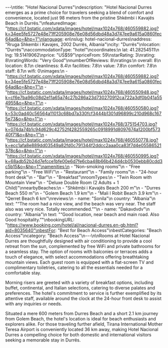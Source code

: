 ---\ntitle: "Hotel Nacional Durres"\ndescription: "Hotel Nacional Durres emerges as a prime choice for travelers seeking a blend of comfort and convenience, located just 98 meters from the pristine Shkëmbi i Kavajës Beach in Durrës."\nfeaturedImage: "https://cf.bstatic.com/xdata/images/hotel/max1024x768/460559882.jpg?k=34ee5fe5727e48e71ff205908e76e08d56dbd48a3d747ee9a615a0860fec64ad&o=&hp=1"\nlanguage: en\nslug: hotel-nacional-durres\naddress: "Rruga Shkembi i Kavajes, 2002 Durrës, Albania"\ncity: "Durrës"\nlocation: "Durrës"\naccommodationType: "hotel"\ncoordinates:\n  lat: 41.28254511\n  lng: 19.51419062\nprice: "US$59"\npriceFrom: 59\nstarRating: 3\nrating: 8\nratingWords: "Very Good"\nnumberOfReviews: 8\nratings:\n  overall: 8\n  location: 8.1\n  cleanliness: 8.4\n  facilities: 7.8\n  value: 7.8\n  comfort: 7.8\n  staff: 8.1\n  wifi: 0\nimages:\n  - "https://cf.bstatic.com/xdata/images/hotel/max1024x768/460559882.jpg?k=34ee5fe5727e48e71ff205908e76e08d56dbd48a3d747ee9a615a0860fec64ad&o=&hp=1"\n  - "https://cf.bstatic.com/xdata/images/hotel/max1024x768/460550948.jpg?k=cf6e7ba96c08d2e11a65a74c27b286a23d730270912ca722a3df0b041a554955&o=&hp=1"\n  - "https://cf.bstatic.com/xdata/images/hotel/max1024x768/460550580.jpg?k=53c0ad40c56564a11013c68bd7a330fcf3444b1301d96899c210d968c1675e73&o=&hp=1"\n  - "https://cf.bstatic.com/xdata/images/hotel/max1024x768/375154703.jpg?k=074da74b1c94d629c42752f4282559265c0918991d8097674a1200bf57340f71&o=&hp=1"\n  - "https://cf.bstatic.com/xdata/images/hotel/max1024x768/460550778.jpg?k=ecc1afa8e889dd03549a82fd0c791344f2ddcc2aaa0ca83f7d4e05586521378c&o=&hp=1"\n  - "https://cf.bstatic.com/xdata/images/hotel/max1024x768/460550995.jpg?k=68adb52b24d7efcce1bfe00e6d7fe6cba48b66b424d4cb0530ebb80cdd3c5b15&o=&hp=1"\namenities:\n  - "Non-smoking rooms"\n  - "Free parking"\n  - "Free WiFi"\n  - "Restaurant"\n  - "Family rooms"\n  - "24-hour front desk"\n  - "Bar"\n  - "Breakfast"\nroomTypes:\n  - "Twin Room with Mountain View"\n  - "Deluxe Double Room (2 Adults + 1 Child)"\nnearbyBeaches:\n  - "Shkëmbi i Kavajës Beach 200 m"\n  - "Durres Beach 550 m"\n  - "Golem Beach 1.9 km"\n  - "Mali I Robit Beach 3.9 km"\n  - "Qerret Beach 6 km"\nreviews:\n  - name: "Sonila"\n    country: "Albania"\n    text: "“The room had a nice view, and the beach was very near.
The staff also was very nice. Totally recommended.”"\n  - name: "Dakavdvdv"\n    country: "Albania"\n    text: "“Good location, near beach and main road. Also Good hospitality.”"\nbookingURL: "https://www.booking.com/hotel/al/nacional-durres.en-gb.html?aid=8035640"\nbestFor: "Best for Beach Access"\nbestCategories: "Beach Access"\ncategory: "Beach Access"\n---\n\nRooms at Hotel Nacional Durres are thoughtfully designed with air conditioning to provide a cool retreat from the sun, complemented by free WiFi and private bathrooms for a seamless stay. The option of rooms with balconies or terraces adds a touch of elegance, with select accommodations offering breathtaking mountain views. Each guest room is equipped with a flat-screen TV and complimentary toiletries, catering to all the essentials needed for a comfortable stay.

Morning risers are greeted with a variety of breakfast options, including buffet, continental, and Italian selections, catering to diverse palates and preferences. The hotel's commitment to service is further exemplified by its attentive staff, available around the clock at the 24-hour front desk to assist with any inquiries or needs.

Situated a mere 600 meters from Durres Beach and a short 2.1 km journey from Golem Beach, the hotel's location is ideal for beach enthusiasts and explorers alike. For those traveling further afield, Tirana International Mother Teresa Airport is conveniently located 36 km away, making Hotel Nacional Durres a compelling choice for both domestic and international visitors seeking a memorable stay in Durrës.